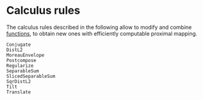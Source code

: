 # Calculus rules

The calculus rules described in the following allow to modify and combine [functions](functions.md), to obtain new ones with efficiently computable proximal mapping.

```@docs
Conjugate
DistL2
MoreauEnvelope
Postcompose
Regularize
SeparableSum
SlicedSeparableSum
SqrDistL2
Tilt
Translate
```
